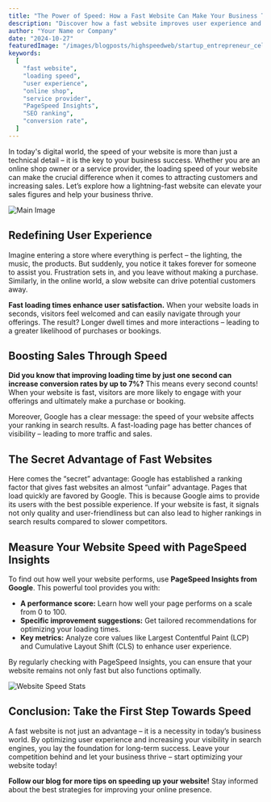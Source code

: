 ```yaml
---
title: "The Power of Speed: How a Fast Website Can Make Your Business Thrive"
description: "Discover how a fast website improves user experience and boosts your sales."
author: "Your Name or Company"
date: "2024-10-27"
featuredImage: "/images/blogposts/highspeedweb/startup_entrepreneur_celebrating.jpg"
keywords:
  [
    "fast website",
    "loading speed",
    "user experience",
    "online shop",
    "service provider",
    "PageSpeed Insights",
    "SEO ranking",
    "conversion rate",
  ]
---
```


In today's digital world, the speed of your website is more than just a technical detail – it is the key to your business success. Whether you are an online shop owner or a service provider, the loading speed of your website can make the crucial difference when it comes to attracting customers and increasing sales. Let’s explore how a lightning-fast website can elevate your sales figures and help your business thrive.

![Main Image](/images/blogposts/highspeedweb/startup_entrepreneur_celebrating.jpg)

## Redefining User Experience

Imagine entering a store where everything is perfect – the lighting, the music, the products. But suddenly, you notice it takes forever for someone to assist you. Frustration sets in, and you leave without making a purchase. Similarly, in the online world, a slow website can drive potential customers away.

**Fast loading times enhance user satisfaction.** When your website loads in seconds, visitors feel welcomed and can easily navigate through your offerings. The result? Longer dwell times and more interactions – leading to a greater likelihood of purchases or bookings.

## Boosting Sales Through Speed

**Did you know that improving loading time by just one second can increase conversion rates by up to 7%?** This means every second counts! When your website is fast, visitors are more likely to engage with your offerings and ultimately make a purchase or booking.

Moreover, Google has a clear message: the speed of your website affects your ranking in search results. A fast-loading page has better chances of visibility – leading to more traffic and sales.

## The Secret Advantage of Fast Websites

Here comes the “secret” advantage: Google has established a ranking factor that gives fast websites an almost “unfair” advantage. Pages that load quickly are favored by Google. This is because Google aims to provide its users with the best possible experience. If your website is fast, it signals not only quality and user-friendliness but can also lead to higher rankings in search results compared to slower competitors.

## Measure Your Website Speed with PageSpeed Insights

To find out how well your website performs, use **PageSpeed Insights from Google**. This powerful tool provides you with:

- **A performance score:** Learn how well your page performs on a scale from 0 to 100.
- **Specific improvement suggestions:** Get tailored recommendations for optimizing your loading times.
- **Key metrics:** Analyze core values like Largest Contentful Paint (LCP) and Cumulative Layout Shift (CLS) to enhance user experience.

By regularly checking with PageSpeed Insights, you can ensure that your website remains not only fast but also functions optimally.

![Website Speed Stats](/images/blogposts/highspeedweb/websitestats.jpg)

## Conclusion: Take the First Step Towards Speed

A fast website is not just an advantage – it is a necessity in today’s business world. By optimizing user experience and increasing your visibility in search engines, you lay the foundation for long-term success. Leave your competition behind and let your business thrive – start optimizing your website today!

**Follow our blog for more tips on speeding up your website!** Stay informed about the best strategies for improving your online presence.

